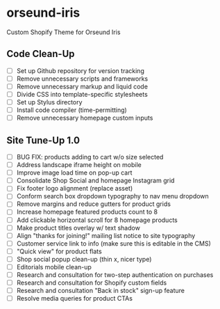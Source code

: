 # orseund-iris
Custom Shopify Theme for Orseund Iris

## Code Clean-Up

- [ ] Set up Github repository for version tracking
- [ ] Remove unnecessary scripts and frameworks
- [ ] Remove unnecessary markup and liquid code
- [ ] Divide CSS into template-specific stylesheets
- [ ] Set up Stylus directory
- [ ] Install code compiler (time-permitting)
- [ ] Remove unnecessary homepage custom inputs

## Site Tune-Up 1.0

- [ ] BUG FIX: products adding to cart w/o size selected
- [ ] Address landscape iframe height on mobile
- [ ] Improve image load time on pop-up cart
- [ ] Consolidate Shop Social and homepage Instagram grid
- [ ] Fix footer logo alignment (replace asset)
- [ ] Conform search box dropdown typography to nav menu dropdown
- [ ] Remove margins and reduce gutters for product grids
- [ ] Increase homepage featured products count to 8
- [ ] Add clickable horizontal scroll for 8 homepage products
- [ ] Make product titles overlay w/ text shadow
- [ ] Align "thanks for joining!" mailing list notice to site typography
- [ ] Customer service link to info (make sure this is editable in the CMS)
- [ ] "Quick view" for product flats
- [ ] Shop social popup clean-up (thin x, nicer type)
- [ ] Editorials mobile clean-up
- [ ] Research and consultation for two-step authentication on purchases
- [ ] Research and consultation for Shopify custom fields
- [ ] Research and consultation "Back in stock" sign-up feature
- [ ] Resolve media queries for product CTAs